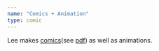 ```yaml
---
name: "Comics + Animation"
type: comic
---
```

Lee makes [comics](https://www.instagram.com/leeza.chenko/)(see [pdf](/assets/pdfs/Kravchenko_Portfolio.pdf)) as well as animations.

